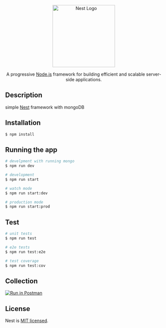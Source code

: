 <p align="center">
  <a href="http://nestjs.com/" target="blank"><img src="https://nestjs.com/img/logo-small.svg" width="200" alt="Nest Logo" /></a>
</p>

[circleci-image]: https://img.shields.io/circleci/build/github/nestjs/nest/master?token=abc123def456
[circleci-url]: https://circleci.com/gh/nestjs/nest

  <p align="center">A progressive <a href="http://nodejs.org" target="_blank">Node.js</a> framework for building efficient and scalable server-side applications.</p>

## Description

simple [Nest](https://github.com/nestjs/nest) framework with mongoDB

## Installation

```bash
$ npm install
```

## Running the app

```bash
# develpment with running mongo
$ npm run dev

# development
$ npm run start

# watch mode
$ npm run start:dev

# production mode
$ npm run start:prod
```

## Test

```bash
# unit tests
$ npm run test

# e2e tests
$ npm run test:e2e

# test coverage
$ npm run test:cov
```

## Collection

[![Run in Postman](https://run.pstmn.io/button.svg)](https://app.getpostman.com/run-collection/1566887-bd12471a-1987-46a4-8cdc-aaa7104c3f52?action=collection%2Ffork&source=rip_markdown&collection-url=entityId%3D1566887-bd12471a-1987-46a4-8cdc-aaa7104c3f52%26entityType%3Dcollection%26workspaceId%3Df20b8551-2f10-4363-b926-f1d77d8643ff)

## License

Nest is [MIT licensed](LICENSE).
